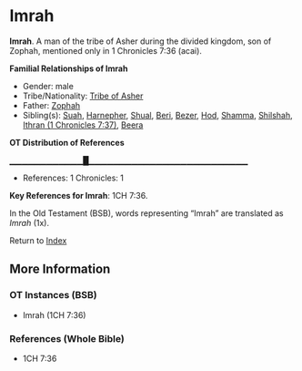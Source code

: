# Imrah
**Imrah**. 
A man of the tribe of Asher during the divided kingdom, son of Zophah, mentioned only in 1 Chronicles 7:36 (acai). 




**Familial Relationships of Imrah**


* Gender: male
* Tribe/Nationality: [Tribe of Asher](../../../groups/md/acai/Asher.md)
* Father: [Zophah](Zophah.md)
* Sibling(s): [Suah](Suah.md), [Harnepher](Harnepher.md), [Shual](Shual.md), [Beri](Beri.md), [Bezer](Bezer.md), [Hod](Hod.md), [Shamma](Shamma.md), [Shilshah](Shilshah.md), [Ithran (1 Chronicles 7:37)](Ithran.2.md), [Beera](Beera.md)


**OT Distribution of References**

▁▁▁▁▁▁▁▁▁▁▁▁█▁▁▁▁▁▁▁▁▁▁▁▁▁▁▁▁▁▁▁▁▁▁▁▁▁▁
* References: 1 Chronicles: 1



**Key References for Imrah**: 
1CH 7:36. 


In the Old Testament (BSB), words representing “Imrah” are translated as 
*Imrah* (1x). 




Return to [Index](00-Index.md)

## More Information

### OT Instances (BSB)

* Imrah (1CH 7:36)



### References (Whole Bible)

* 1CH 7:36




